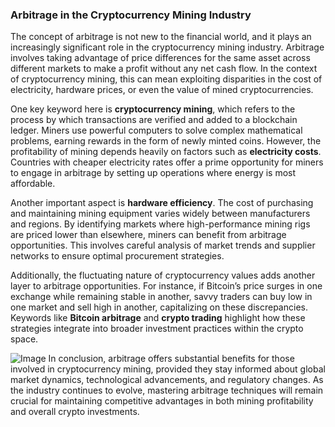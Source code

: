 ### Arbitrage in the Cryptocurrency Mining Industry

The concept of arbitrage is not new to the financial world, and it plays an increasingly significant role in the cryptocurrency mining industry. Arbitrage involves taking advantage of price differences for the same asset across different markets to make a profit without any net cash flow. In the context of cryptocurrency mining, this can mean exploiting disparities in the cost of electricity, hardware prices, or even the value of mined cryptocurrencies.

One key keyword here is **cryptocurrency mining**, which refers to the process by which transactions are verified and added to a blockchain ledger. Miners use powerful computers to solve complex mathematical problems, earning rewards in the form of newly minted coins. However, the profitability of mining depends heavily on factors such as **electricity costs**. Countries with cheaper electricity rates offer a prime opportunity for miners to engage in arbitrage by setting up operations where energy is most affordable.

Another important aspect is **hardware efficiency**. The cost of purchasing and maintaining mining equipment varies widely between manufacturers and regions. By identifying markets where high-performance mining rigs are priced lower than elsewhere, miners can benefit from arbitrage opportunities. This involves careful analysis of market trends and supplier networks to ensure optimal procurement strategies.

Additionally, the fluctuating nature of cryptocurrency values adds another layer to arbitrage opportunities. For instance, if Bitcoin’s price surges in one exchange while remaining stable in another, savvy traders can buy low in one market and sell high in another, capitalizing on these discrepancies. Keywords like **Bitcoin arbitrage** and **crypto trading** highlight how these strategies integrate into broader investment practices within the crypto space.


![Image](https://github.com/user-attachments/assets/31692037-0104-4703-abd1-696b6a7dd41b)
In conclusion, arbitrage offers substantial benefits for those involved in cryptocurrency mining, provided they stay informed about global market dynamics, technological advancements, and regulatory changes. As the industry continues to evolve, mastering arbitrage techniques will remain crucial for maintaining competitive advantages in both mining profitability and overall crypto investments.